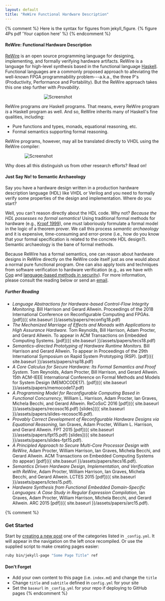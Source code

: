 ```yaml
---
layout: default
title: "ReWire Functional Hardware Description"
---
```


{% comment %} Here is the syntax for figures from jekyll_figure.
{% figure 4Ps pdf 'Your caption here' %}
{% endcomment %}

#### __ReWire: Functional Hardware Description__

[ReWire](https://github.com/mu-chaco/ReWire) is an open source programming language for designing, implementing, and formally verifying hardware artifacts. ReWire is a language for high-level synthesis based in the functional language [Haskell](https://www.haskell.org). Functional languages are a commonly proposed approach to alleviating the well-known FPGA programmability problem---a.k.a., the three P's (Productivity, Performance and Portability). But the ReWire approach takes this one step further with _Provability_.


<img src="{{ site.baseurl }}/images/4Ps.png" style="display: block; margin: 0 auto; max-width: 50%;" alt="Screenshot" />

ReWire programs _are_ Haskell programs. That means, every ReWire program _is_ a Haskell program as well. And so, ReWire inherits many of Haskell's fine qualities, including:

* Pure functions and types, monads, equational reasoning, etc.
* Formal semantics supporting formal reasoning.


ReWire programs, however, may all be translated directly to VHDL using the ReWire compiler:

<img src="{{ site.baseurl }}/images/ReWire.png" style="display: block; margin: 0 auto; max-width: 75%;" alt="Screenshot" />


Why does all this distinguish us from other research efforts? Read on!

#### __Just Say No! to Semantic Archaeology__

Say you have a hardware design written in a production hardware description language (HDL) like VHDL or Verilog and you need to formally verify some properties of the design and implementation. Where do you start?

Well, you can't reason directly about the HDL code. Why not? _Because the HDL possesses no formal semantics!_ Using traditional formal methods for hardware (e.g., [Kropf 1999](http://dl.acm.org/citation.cfm?id=519876)), one must laboriously formulate a formal model in the logic of a theorem prover. We call this process _semantic archaeology_ and it is expensive, time-consuming and error-prone (i.e., how do you know that your formal specification is related to the concrete HDL design?). Semantic archaeology is the bane of formal methods.

Because ReWire has a formal semantics, one can reason about hardware designs in ReWire directly on the ReWire code itself just as one would about a normal pure functional program. One can also apply tools and techniques from software verification to hardware verification (e.g., as we have with [Coq](https://coq.inria.fr) and [language-based methods in security](http://dl.acm.org/citation.cfm?id=1662663)). For more information, please consult the reading below or send an [email](mailto:rewire-questions@googlegroups.com).




##### __Further Reading__

* _Language Abstractions for Hardware-based Control-Flow Integrity Monitoring._ Bill Harrison and Gerard Allwein. Proceedings of the 2018 International Conference on Reconfigurable Computing and FPGAs. [pdf]({{ site.baseurl }}/assets/papers/reconfig18.pdf)  
* _The Mechanized Marriage of Effects and Monads with Applications to High Assurance Hardware._ Tom Reynolds, Bill Harrison, Adam Procter, and Gerard Allwein. To appear in ACM Transactions on Embedded Computing Systems. [pdf]({{ site.baseurl }}/assets/papers/tecs18.pdf)
* _Semantics-directed Prototyping of Hardware Runtime Monitors._ Bill Harrison and Gerard Allwein. To appear in Proceedings of the 29th International Symposium on Rapid System Prototyping (RSP). [pdf]({{ site.baseurl }}/assets/papers/rsp18.pdf)
* _A Core Calculus for Secure Hardware: Its Formal Semantics and Proof System._ Tom Reynolds, Adam Procter, Bill Harrison, and Gerard Allwein. 15th ACM-IEEE International Conference on Formal Methods and Models for System Design (MEMOCODE17). [pdf]({{ site.baseurl }}/assets/papers/memocode17.pdf)
* _A Programming Model for Reconfigurable Computing Based in Functional Concurrency_, William L. Harrison, Adam Procter, Ian Graves, Michela Becchi, and Gerard Allwein. ReCoSoC 2016 [pdf]({{ site.baseurl }}/assets/papers/recosoc16.pdf) [slides]({{ site.baseurl }}/assets/papers/slides-recosoc16.pdf).
* _Provably Correct Development of Reconfigurable Hardware Designs via Equational Reasoning_, Ian Graves, Adam Procter, William L. Harrison, and Gerard Allwein. FPT 2015 [pdf]({{ site.baseurl }}/assets/papers/fpt15.pdf) [slides]({{ site.baseurl }}/assets/papers/slides-fpt15.pdf).
* _A Principled Approach to Secure Multi-Core Processor Design with ReWire_, Adam Procter, William Harrison, Ian Graves, Michela Becchi, and Gerard Allwein. ACM Transactions on Embedded Computing Systems (to appear) [pdf]({{ site.baseurl }}/assets/papers/tecs16.pdf).
* _Semantics Driven Hardware Design, Implementation, and Verification with ReWire_, Adam Procter, William Harrison, Ian Graves, Michela Becchi, and Gerard Allwein. LCTES 2015 [pdf]({{ site.baseurl }}/assets/papers/lctes15.pdf).
* _Hardware Synthesis from Functional Embedded Domain-Specific Languages:
A Case Study in Regular Expression Compilation_, Ian Graves, Adam Procter, William Harrison, Michela Becchi, and Gerard Allwein. ARC 2015 [pdf]({{ site.baseurl }}/assets/papers/arc15.pdf).

{% comment %}
### Get Started

Start by [creating a new post](http://jekyllrb.com/docs/posts/) one of the categories listed in `_config.yml`. It will appear in the navigation on the left once recompiled. Or use the supplied script to make creating pages easier:

```bash
ruby bin/jekyll-page "Some Page Title" ref
```

#### Don't Forget

- Add your own content to this page (i.e. `index.md`) and change the `title`
- Change `title` and `subtitle` defined in `config.yml` for your site
- Set the `baseurl` in `_config.yml` for your repo if deploying to GitHub pages
{% endcomment %}
